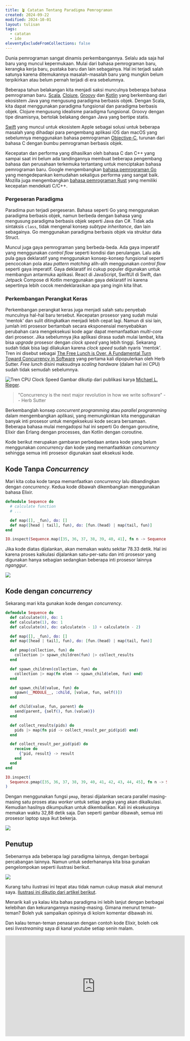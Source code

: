 ```yaml
---
title: 🪴 Catatan Tentang Paradigma Pemrograman
created: 2024-09-22
modified: 2024-10-01
layout: tulisan
tags:
  - catatan
  - ide
eleventyExcludeFromCollections: false
---
```


Dunia pemrograman sangat dinamis perkembangannya. Selalu ada saja hal baru yang muncul kepermukaan. Mulai dari bahasa pemrograman baru, kerangka kerja baru, pustaka baru dan lain sebagainya. Hal ini terjadi salah satunya karena ditemukannya masalah-masalah baru yang mungkin belum terpikirkan atau belum pernah terjadi di era sebelumnya.

Beberapa tahun belakangan kita menjadi saksi munculnya beberapa bahasa pemrograman baru. [Scala](https://www.scala-lang.org/), [Clojure](https://clojure.org/), [Groovy](https://groovy-lang.org/) dan [Kotlin](https://kotlinlang.org/) yang berkembang dari ekosistem Java yang mengusung paradigma berbasis objek. Dengan Scala, kita dapat menggunakan paradigma fungsional dan paradigma berbasis objek. Clojure mengusung idealisme paradigma fungsional. Groovy dengan tipe dinamisnya, bertolak belakang dengan Java yang bertipe statis.

[Swift](https://www.swift.org/) yang muncul untuk ekosistem Apple sebagai solusi untuk beberapa masalah yang dihadapi para pengembang aplikasi iOS dan macOS yang sebelumnya menggunakan bahasa pemrograman [Objective-C](https://developer.apple.com/library/archive/documentation/Cocoa/Conceptual/ProgrammingWithObjectiveC/Introduction/Introduction.html), turunan dari bahasa C dengan bumbu pemrograman berbasis objek.

Kecepatan dan performa yang dihasilkan oleh bahasa C dan C++ yang sampai saat ini belum ada tandingannya membuat beberapa pengembang bahasa dan perusahaan terkemuka tertantang untuk menciptakan bahasa pemrograman baru. Google mengembangkan [bahasa pemrograman Go](https://go.dev/) yang mengedepankan kemudahan sekaligus performa yang sangat baik. Mozilla juga mengembangkan [bahasa pemrograman Rust](https://www.rust-lang.org/) yang memiliki kecepatan mendekati C/C++.

### Pergeseran Paradigma

Paradima pun terjadi pergeseran. Bahasa seperti Go yang menggunakan paradigma berbasis objek, namun berbeda dengan bahasa yang mengusung paradigma berbasis objek seperti Java dan C#. Tidak ada sintaksis `class`, tidak mengenal konsep _subtype inheritance_, dan lain sebagainya. Go menggunakan paradigma berbasis objek via struktur data Struct.

Muncul juga gaya pemrograman yang berbeda-beda. Ada gaya imperatif yang menggunakan _control flow_ seperti kondisi dan perulangan. Lalu ada pula gaya deklaratif yang menggunakan konsep-konsep fungsional seperti pencocokan pola atau _pattern matching_ alih-alih menggunakan _control flow_ seperti gaya imperatif. Gaya deklaratif ini cukup populer digunakan untuk membangun antarmuka aplikasi. React di JavaScript, SwiftUI di Swift, dan Jetpack Compose di Kotlin menggunakan gaya deklaratif ini karena sepertinya lebih cocok mendeklarasikan apa yang ingin kita lihat.

### Perkembangan Perangkat Keras

Perkembangan perangkat keras juga menjadi salah satu penyebab munculnya hal-hal baru tersebut. Kecepatan prosesor yang sudah mulai 'mentok' dan sulit ditingkatkan menjadi lebih cepat lagi. Namun di sisi lain, jumlah inti prosesor bertambah secara eksponensial menyebabkan perubahan cara mengeksekusi kode agar dapat memanfaatkan _multi-core_ dari prosesor. Jika sebelumnya jika aplikasi dirasa sudah mulai lambat, kita bisa _upgrade_ prosesor dengan _clock speed_ yang lebih tinggi. Sekarang sudah tidak bisa lagi dilakukan karena _clock speed_ sudah nyaris 'mentok'. Tren ini disebut sebagai [The Free Lunch is Over, A Fundamental Turn Toward Concurrency in Software](http://www.gotw.ca/publications/concurrency-ddj.htm) yang pertama kali dipopulerkan oleh Herb Sutter. _Free lunch_ disini maksudnya _scaling hardware_ (dalam hal ini CPU) sudah tidak semudah sebelumnya.

![Tren CPU Clock Speed](/assets/images/Microprocessor-clock-frequency-data-14-and-trend.png)
Gambar dikutip dari publikasi karya [Michael L. Rieger](https://www.researchgate.net/publication/338517514_Retrospective_on_VLSI_value_scaling_and_lithography).

> "Concurrency is the next major revolution in how we write software" -- Herb Sutter

Berkembanglah konsep _concurrent programming_ atau _parallel programming_ dalam mengembangkan aplikasi, yang memungkinkan kita menggunakan banyak inti prosesor untuk mengeksekusi kode secara bersamaan. Beberapa bahasa mulai mengadopsi hal ini seperti Go dengan goroutine, Elixir dan Erlang dengan processes, dan Kotlin dengan coroutine.

Kode berikut merupakan gambaran perbedaan antara kode yang belum menggunakan _concurrency_ dan kode yang memanfaatkkan _concurrency_ sehingga semua inti prosesor digunakan saat eksekusi kode.

## Kode Tanpa _Concurrency_
Mari kita coba kode tanpa memanfaatkan _concurrency_ lalu dibandingkan dengan _concurrency_. Kedua kode dibawah dikembangkan menggunakan bahasa Elixir.

```elixir
defmodule Sequence do
  # calculate function
  # ...

  def map([], _fun), do: []
  def map([head | tail], fun), do: [fun.(head) | map(tail, fun)]
end

IO.inspect(Sequence.map([35, 36, 37, 38, 39, 40, 41], fn n -> Sequence.calculate(n) end))

```

Jika kode diatas dijalankan, akan memakan waktu sekitar 78.33 detik. Hal ini karena proses kalkulasi dijalankan satu-per-satu dan inti prosesor yang digunakan hanya sebagian sedangkan beberapa inti prosesor lainnya _nganggur_.

![](/assets/images/elixir-seq-code.png)

## Kode dengan _concurrency_

Sekarang mari kita gunakan kode dengan _concurrency_.

```elixir
defmodule Sequence do
  def calculate(0), do: 1
  def calculate(1), do: 1
  def calculate(n), do: calculate(n - 1) + calculate(n - 2)

  def map([], _fun), do: []
  def map([head | tail], fun), do: [fun.(head) | map(tail, fun)]

  def pmap(collection, fun) do
    collection |> spawn_children(fun) |> collect_results
  end

  def spawn_children(collection, fun) do
    collection |> map(fn elem -> spawn_child(elem, fun) end)
  end

  def spawn_child(value, fun) do
    spawn(__MODULE__, :child, [value, fun, self()])
  end

  def child(value, fun, parent) do
    send(parent, {self(), fun.(value)})
  end

  def collect_results(pids) do
    pids |> map(fn pid -> collect_result_per_pid(pid) end)
  end

  def collect_result_per_pid(pid) do
    receive do
      {^pid, result} -> result
    end
  end
end

IO.inspect(
  Sequence.pmap([35, 36, 37, 38, 39, 40, 41, 42, 43, 44, 45], fn n -> Sequence.calculate(n) end)
)
```

Dengan menggunakan fungsi `pmap`, iterasi dijalankan secara parallel masing-masing satu proses atau _worker_ untuk setiap angka yang akan dikalkulasi. Kemudian hasilnya dikumpulkan untuk dikembalikan. Kali ini eksekusinya memakan waktu 32,88 detik saja. Dan seperti gambar dibawah, semua inti prosesor laptop saya ikut bekerja.

![](/assets/images/pmap.png)

## Penutup

Sebenarnya ada beberapa lagi paradigma lainnya, dengan berbagai percabangan lainnya. Namun untuk sederhananya kita bisa gunakan pengelompokan seperti ilustrasi berikut.

![](/assets/images/paradigma.png)

Kurang tahu ilustrasi ini tepat atau tidak namun cukup masuk akal menurut saya. [Ilustrasi ini dikutip dari artikel berikut](https://blog.favouritejome.dev/the-world-of-programming-paradigms).

Menarik kali ya kalau kita bahas paradigma ini lebih lanjut dengan berbagai kelebihan dan kekurangannya masing-masing. Gimana menurut teman-teman? Boleh yuk sampaikan opininya di kolom komentar dibawah ini.

Dan kalau teman-teman penasaran dengan contoh kode Elixir, boleh cek sesi _livestreaming_ saya di kanal youtube setiap senin malam.

<iframe width="560" height="315" src="https://www.youtube.com/embed/videoseries?si=H6OGMDRNmTmnIiTz&amp;list=PLTY2nW4jwtG8V_eYUz6qQp1ywP4wN3R4k" title="YouTube video player" frameborder="0" allow="accelerometer; autoplay; clipboard-write; encrypted-media; gyroscope; picture-in-picture; web-share" referrerpolicy="strict-origin-when-cross-origin" allowfullscreen></iframe>